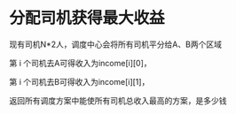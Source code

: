 # 分配司机获得最大收益

现有司机N*2人，调度中心会将所有司机平分给A、B两个区域

第 i 个司机去A可得收入为income[i][0]，

第 i 个司机去B可得收入为income[i][1]，

返回所有调度方案中能使所有司机总收入最高的方案，是多少钱

